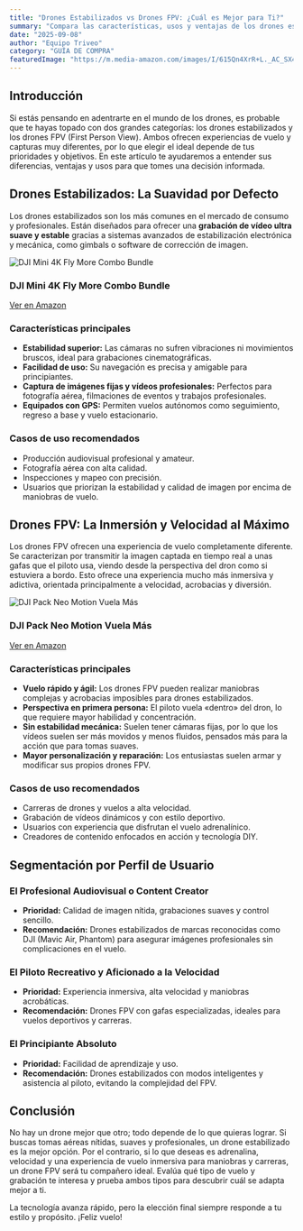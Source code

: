 ```yaml
---
title: "Drones Estabilizados vs Drones FPV: ¿Cuál es Mejor para Ti?"
summary: "Compara las características, usos y ventajas de los drones estabilizados y los drones FPV para decidir cuál se adapta mejor a tus necesidades."
date: "2025-09-08"
author: "Equipo Triveo"
category: "GUÍA DE COMPRA"
featuredImage: "https://m.media-amazon.com/images/I/615Qn4XrR+L._AC_SX425_.jpg"
---
```


## Introducción

Si estás pensando en adentrarte en el mundo de los drones, es probable que te hayas topado con dos grandes categorías: los drones estabilizados y los drones FPV (First Person View). Ambos ofrecen experiencias de vuelo y capturas muy diferentes, por lo que elegir el ideal depende de tus prioridades y objetivos. En este artículo te ayudaremos a entender sus diferencias, ventajas y usos para que tomes una decisión informada.

## Drones Estabilizados: La Suavidad por Defecto

Los drones estabilizados son los más comunes en el mercado de consumo y profesionales. Están diseñados para ofrecer una **grabación de vídeo ultra suave y estable** gracias a sistemas avanzados de estabilización electrónica y mecánica, como gimbals o software de corrección de imagen.
<div class="product-card">
  <img src="https://m.media-amazon.com/images/I/615Qn4XrR+L._AC_SX425_.jpg" alt="DJI Mini 4K Fly More Combo Bundle" class="product-image">
  <div class="product-content">
    <h3 class="product-title">DJI Mini 4K Fly More Combo Bundle</h3>
    <a href="https://amzn.to/4667icA" target="_blank" rel="noopener noreferrer" class="product-button">
      Ver en Amazon
    </a>
  </div>
</div>  

### Características principales

- **Estabilidad superior:** Las cámaras no sufren vibraciones ni movimientos bruscos, ideal para grabaciones cinematográficas.
- **Facilidad de uso:** Su navegación es precisa y amigable para principiantes.
- **Captura de imágenes fijas y vídeos profesionales:** Perfectos para fotografía aérea, filmaciones de eventos y trabajos profesionales.
- **Equipados con GPS:** Permiten vuelos autónomos como seguimiento, regreso a base y vuelo estacionario.

### Casos de uso recomendados

- Producción audiovisual profesional y amateur.
- Fotografía aérea con alta calidad.
- Inspecciones y mapeo con precisión.
- Usuarios que priorizan la estabilidad y calidad de imagen por encima de maniobras de vuelo.

## Drones FPV: La Inmersión y Velocidad al Máximo

Los drones FPV ofrecen una experiencia de vuelo completamente diferente. Se caracterizan por transmitir la imagen captada en tiempo real a unas gafas que el piloto usa, viendo desde la perspectiva del dron como si estuviera a bordo. Esto ofrece una experiencia mucho más inmersiva y adictiva, orientada principalmente a velocidad, acrobacias y diversión.
<div class="product-card">
  <img src="https://m.media-amazon.com/images/I/61poHwQ-uZL._AC_SX425_.jpg" alt="DJI Pack Neo Motion Vuela Más" class="product-image">
  <div class="product-content">
    <h3 class="product-title">DJI Pack Neo Motion Vuela Más</h3>
    <a href="https://amzn.to/46mUpfz" target="_blank" rel="noopener noreferrer" class="product-button">
      Ver en Amazon
    </a>
  </div>
</div>  

### Características principales

- **Vuelo rápido y ágil:** Los drones FPV pueden realizar maniobras complejas y acrobacias imposibles para drones estabilizados.
- **Perspectiva en primera persona:** El piloto vuela «dentro» del dron, lo que requiere mayor habilidad y concentración.
- **Sin estabilidad mecánica:** Suelen tener cámaras fijas, por lo que los vídeos suelen ser más movidos y menos fluidos, pensados más para la acción que para tomas suaves.
- **Mayor personalización y reparación:** Los entusiastas suelen armar y modificar sus propios drones FPV.

### Casos de uso recomendados

- Carreras de drones y vuelos a alta velocidad.
- Grabación de vídeos dinámicos y con estilo deportivo.
- Usuarios con experiencia que disfrutan el vuelo adrenalínico.
- Creadores de contenido enfocados en acción y tecnología DIY.

## Segmentación por Perfil de Usuario

### El Profesional Audiovisual o Content Creator

- **Prioridad:** Calidad de imagen nítida, grabaciones suaves y control sencillo.
- **Recomendación:** Drones estabilizados de marcas reconocidas como DJI (Mavic Air, Phantom) para asegurar imágenes profesionales sin complicaciones en el vuelo.

### El Piloto Recreativo y Aficionado a la Velocidad

- **Prioridad:** Experiencia inmersiva, alta velocidad y maniobras acrobáticas.
- **Recomendación:** Drones FPV con gafas especializadas, ideales para vuelos deportivos y carreras.

### El Principiante Absoluto

- **Prioridad:** Facilidad de aprendizaje y uso.
- **Recomendación:** Drones estabilizados con modos inteligentes y asistencia al piloto, evitando la complejidad del FPV.

## Conclusión

No hay un drone mejor que otro; todo depende de lo que quieras lograr. Si buscas tomas aéreas nítidas, suaves y profesionales, un drone estabilizado es la mejor opción. Por el contrario, si lo que deseas es adrenalina, velocidad y una experiencia de vuelo inmersiva para maniobras y carreras, un drone FPV será tu compañero ideal. Evalúa qué tipo de vuelo y grabación te interesa y prueba ambos tipos para descubrir cuál se adapta mejor a ti.

La tecnología avanza rápido, pero la elección final siempre responde a tu estilo y propósito. ¡Feliz vuelo!